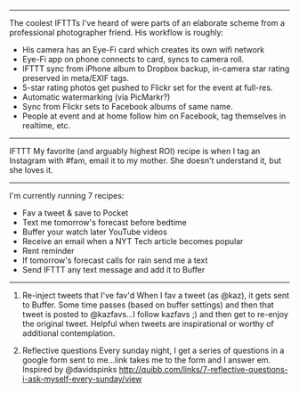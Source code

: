 

---

The coolest IFTTTs I've heard of were parts of an elaborate scheme from a professional photographer friend. His workflow is roughly:

- His camera has an Eye-Fi card which creates its own wifi network
- Eye-Fi app on phone connects to card, syncs to camera roll.
- IFTTT sync from iPhone album to Dropbox backup, in-camera star rating preserved in meta/EXIF tags.
- 5-star rating photos get pushed to Flickr set for the event at full-res.
- Automatic watermarking (via PicMarkr?)
- Sync from Flickr sets to Facebook albums of same name.
- People at event and at home follow him on Facebook, tag themselves in realtime, etc.

---
IFTTT
My favorite (and arguably highest ROI) recipe is when I tag an Instagram with #fam, email it to my mother. She doesn't understand it, but she loves it.

---

I'm currently running 7 recipes:

- Fav a tweet & save to Pocket
- Text me tomorrow's forecast before bedtime
- Buffer your watch later YouTube videos
- Receive an email when a NYT Tech article becomes popular
- Rent reminder
- If tomorrow's forecast calls for rain send me a text
- Send IFTTT any text message and add it to Buffer

---

1. Re-inject tweets that I've fav'd
When I fav a tweet (as @kaz), it gets sent to Buffer. Some time passes (based on buffer settings) and then that tweet is posted to @kazfavs...I follow kazfavs ;) and then get to re-enjoy the original tweet. Helpful when tweets are inspirational or worthy of additional contemplation.

2. Reflective questions
Every sunday night, I get a series of questions in a google form sent to me...link takes me to the form and I answer em. Inspired by @davidspinks http://quibb.com/links/7-reflective-questions-i-ask-myself-every-sunday/view